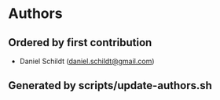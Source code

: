 # Authors

## Ordered by first contribution

- Daniel Schildt (daniel.schildt@gmail.com)

## Generated by scripts/update-authors.sh
